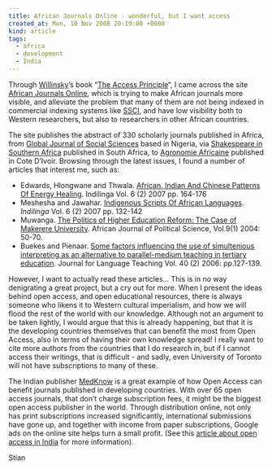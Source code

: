 ```yaml
---
title: African Journals Online - wonderful, but I want access
created_at: Mon, 10 Nov 2008 20:19:00 +0000
kind: article
tags:
  - africa
  - development
  - India
---
```


Through
[Willinsky](http://ed.stanford.edu/suse/faculty/displayRecord.php?suid=willinsk)’s
book “[The Access Principle](http://mitpress.mit.edu/9780262232425)“, I
came across the site [African Journals Online](http://www.ajol.info/),
which is trying to make African journals more visible, and alleviate the
problem that many of them are not being indexed in commercial indexing
systems like
[SSCI](http://en.wikipedia.org/wiki/Social_Sciences_Citation_Index), and
have low visibility both to Western researchers, but also to researchers
in other African countries.

The site publishes the abstract of 330 scholarly journals published in
Africa, from [Global Journal of Social
Sciences](http://www.ajol.info/viewissue.php?jid=132&id=5155&ab=gjss)
based in Nigeria, via [Shakespeare in Southern
Africa](http://www.ajol.info/journal_index.php?jid=333&ab=SiSA)
published in South Africa, to [Agronomie
Africaine](http://www.ajol.info/journal_index.php?jid=7&ab=aga)
published in Cote D’Ivoir. Browsing through the latest issues, I found a
number of articles that interest me, such as:

-   Edwards, Hlongwane and Thwala. [African, Indian And Chinese Patterns
  Of Energy
  Healing](http://www.ajol.info/viewarticle.php?jid=160&id=40162&layout=abstract).
  Indilinga Vol. 6 (2) 2007 pp. 164-176
-   Meshesha and Jawahar. [Indigenous Scripts Of African
  Languages](http://www.ajol.info/viewarticle.php?jid=160&id=40159&layout=abstract).
  *Indilinga* Vol. 6 (2) 2007 pp. 132-142
-   Muwanga. [The Politics of Higher Education Reform: The Case of
  Makerere
  University](http://www.ajol.info/viewarticle.php?jid=174&id=19820&layout=abstract).
  African Journal of Political Science, Vol.9(1) 2004: 50-70.
-   Buekes and Pienaar. [Some factors influencing the use of
  simultenious interpreting as an alternative to parallel-medium
  teaching in tertiary
  education](http://www.ajol.info/viewarticle.php?jid=37&id=34189&layout=abstract).
  Journal for Language Teaching Vol. 40 (2) 2006: pp.127-139.

However, I want to actually read these articles… This is in no way
denigrating a great project, but a cry out for more. When I present the
ideas behind open access, and open educational resources, there is
always someone who likens it to Western cultural imperialism, and how we
will flood the rest of the world with our knowledge. Although not an
argument to be taken lightly, I would argue that this is already
happening, but that it is the developing countries themselves that can
benefit the most from Open Access, also in terms of having their own
knowledge spread! I really want to cite more authors from the countries
that I do research in, but if I cannot access their writings, that is
difficult - and sadly, even University of Toronto will not have
subscriptions to many of these.

The Indian publisher [MedKnow](http://www.medknow.com/aboutus.asp) is a
great example of how Open Access can benefit journals published in
developing countries. With over 65 open access journals, that don’t
charge subscription fees, it might be the biggest open access publisher
in the world. Through distribution online, not only has print
subscriptions increased significantly, international submissions have
gone up, and together with income from paper subscriptions, Google ads
on the online site helps turn a small profit. (See this [article about
open access in
India](http://openmed.nic.in/1599/01/Open_Access_in_India.pdf) for more
information).

Stian
